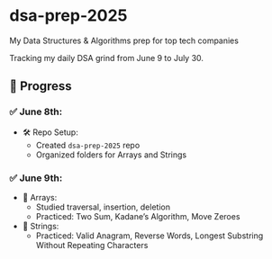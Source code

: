 # dsa-prep-2025
My Data Structures & Algorithms prep for top tech companies

Tracking my daily DSA grind from June 9 to July 30.

## 📅 Progress

### ✅ June 8th:
- 🛠️ Repo Setup:
  - Created `dsa-prep-2025` repo
  - Organized folders for Arrays and Strings

### ✅ June 9th:
- 📘 Arrays:
  - Studied traversal, insertion, deletion
  - Practiced: Two Sum, Kadane’s Algorithm, Move Zeroes
- 📘 Strings:
  - Practiced: Valid Anagram, Reverse Words, Longest Substring Without Repeating Characters

  
